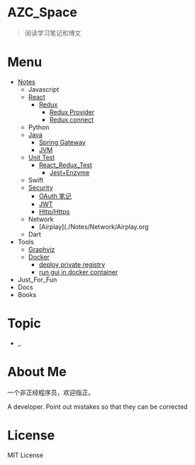 # AZC_Space

> 阅读学习笔记和博文

# Menu

- [Notes](./Notes)
  - Javascript
  - [React](./Notes/React/React.md)
    - [Redux](./Notes/React/Redux/Redux.md)
      - [Redux Provider](./Notes/React/Redux/Redux源码_Provider.md)
      - [Redux connect](./Notes/React/Redux/Redux源码_connect.md)
  - Python
  - [Java](./Notes/Java/Java.md)
    - [Spring Gateway](./Notes/Java/gateway_source_code_reading.md)
	- [JVM](./Notes/Java/jvm.org)
  - [Unit Test](./Notes/Unit_Test/)
    - [React_Redux_Test](./Notes/Unit_Test/React_Redux_Test)
      - [Jest+Enzyme](./Notes/Unit_Test/React_Redux_Test/Jest+Enzyme.md)
  - Swift
  - [Security](./Notes/Security/Security.md)
    - [OAuth 笔记](./Notes/Security/oauth.md)
    - [JWT](./Notes/Security/jwt.md)
    - [Http/Https](./Notes/Security/http_https.md)
  - Network
	- [Airplay](./Notes/Network/Airplay.org
  - Dart
- Tools
  - [Graphviz](./Notes/Tools/graphviz.md)
  - [Docker](./Notes/Tools/docker/docker.md)
    - [deploy private registry](./Notes/Tools/docker/docker_private_registry.md)
    - [run gui in docker container](./Notes/Tools/docker/run_gui_in_docker.md)
- Just_For_Fun
- Docs
- Books

# Topic

- _

# About Me

一个非正经程序员，欢迎指正。

A developer. Point out mistakes so that they can be corrected

# License

MIT License
